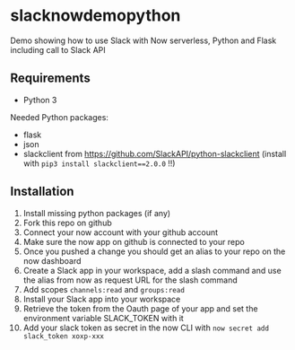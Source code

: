 # slacknowdemopython
Demo showing how to use Slack with Now serverless, Python and Flask including call to Slack API

## Requirements
- Python 3

Needed Python packages:
- flask
- json
- slackclient from https://github.com/SlackAPI/python-slackclient (install with `pip3 install slackclient==2.0.0` !!)

## Installation
1. Install missing python packages (if any)
2. Fork this repo on github
3. Connect your now account with your github account
4. Make sure the now app on github is connected to your repo
5. Once you pushed a change you should get an alias to your repo on the now dashboard
6. Create a Slack app in your workspace, add a slash command and use the alias from now as request URL for the slash command
7. Add scopes `channels:read` and `groups:read`
8. Install your Slack app into your workspace
9. Retrieve the token from the Oauth page of your app and set the environment variable SLACK_TOKEN with it
10. Add your slack token as secret in the now CLI with `now secret add slack_token xoxp-xxx`


